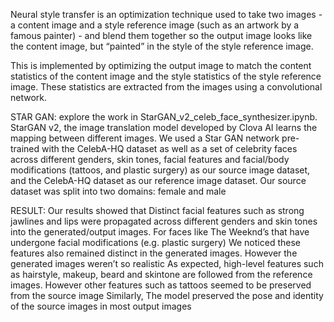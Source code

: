 Neural style transfer is an optimization technique used to take two images - a content image and a style reference image (such as an artwork by a famous painter) - and blend them together so the output image looks like the content image, but “painted” in the style of the style reference image.

This is implemented by optimizing the output image to match the content statistics of the content image and the style statistics of the style reference image. These statistics are extracted from the images using a convolutional network.


STAR GAN: 
explore the work in StarGAN_v2_celeb_face_synthesizer.ipynb. StarGAN v2, the image translation model developed by Clova AI learns the mapping between different images. We used a Star GAN network pre-trained with the CelebA-HQ dataset as well as a set of celebrity faces across different genders, skin tones, facial features and facial/body modifications (tattoos, and plastic surgery) as our source image dataset, and the CelebA-HQ dataset as our reference image dataset. Our source dataset was split into two domains: female and male


RESULT:
Our results showed that Distinct facial features such as strong jawlines and lips were propagated across different genders and skin tones into the generated/output images. For faces like The Weeknd’s that have undergone facial modifications (e.g. plastic surgery) We noticed these features also remained distinct in the generated images. However the generated images weren’t so realistic As expected, high-level features such as hairstyle, makeup, beard and skintone are followed from the reference images. However other features such as tattoos seemed to be preserved from the source image Similarly, The model preserved the pose and identity of the source images in most output images
